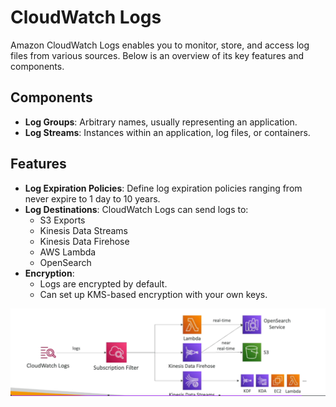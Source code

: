 # CloudWatch Logs

Amazon CloudWatch Logs enables you to monitor, store, and access log files from various sources. Below is an overview of its key features and components.

## Components

- **Log Groups**: Arbitrary names, usually representing an application.
- **Log Streams**: Instances within an application, log files, or containers.

## Features

- **Log Expiration Policies**: Define log expiration policies ranging from never expire to 1 day to 10 years.
- **Log Destinations**: CloudWatch Logs can send logs to:
    - S3 Exports
    - Kinesis Data Streams
    - Kinesis Data Firehose
    - AWS Lambda
    - OpenSearch
- **Encryption**:
    - Logs are encrypted by default.
    - Can set up KMS-based encryption with your own keys.

![CloudWatch Logs](../z_resources/images/cloudwatch/cloudwatch-logs.png)